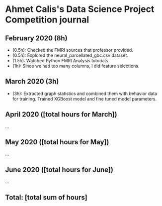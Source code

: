 # Ahmet Calis's Data Science Project Competition journal

## February 2020 (8h)

- (0.5h): Checked the FMRI sources that professor provided.
- (0.5h): Explored the neural_parcellated_gbc.csv dataset.
- (1.5h): Watched Python FMRI Analysis tutorials
- (1h): Since we had too many columns, I did feature selections.

## March 2020 (3h)

- (3h): Extracted graph statistics and combined them with behavior data for training. Trained XGBoost model and fine tuned model parameters. 



## April 2020 ([total hours for March])

...

## May 2020 ([total hours for May])

...

## June 2020 ([total hours for June])

...

## Total: [total sum of hours]
